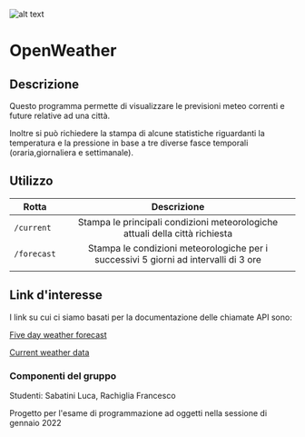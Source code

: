 ![alt text](https://img.shields.io/badge/OpenWeather-Readme-orange)
# OpenWeather 
## Descrizione
Questo programma permette di visualizzare le previsioni meteo correnti e future relative ad una città.

Inoltre si può richiedere la stampa di alcune statistiche riguardanti la temperatura e la pressione in base a tre diverse fasce temporali (oraria,giornaliera e settimanale).
## Utilizzo
| Rotta   | Descrizione   |
|---------|:-------------:|
|`/current`| Stampa le principali condizioni meteorologiche attuali della città richiesta |
| `/forecast` | Stampa le condizioni meteorologiche per i successivi 5 giorni ad intervalli di 3 ore |
|     |       |

## Link d'interesse
I link su cui ci siamo basati per la documentazione delle chiamate API sono:

[Five day weather forecast](https://openweathermap.org/forecast5#name5)

[Current weather data](https://openweathermap.org/current)
### Componenti del gruppo
Studenti: Sabatini Luca, Rachiglia Francesco

Progetto per l'esame di programmazione ad oggetti nella sessione di gennaio 2022

